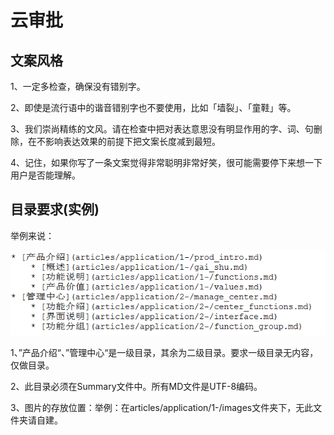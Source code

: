 # 云审批

## 文案风格

1、一定多检查，确保没有错别字。

2、即使是流行语中的谐音错别字也不要使用，比如「墙裂」、「童鞋」等。

3、我们崇尚精练的文风。请在检查中把对表达意思没有明显作用的字、词、句删除，在不影响表达效果的前提下把文案长度减到最短。

4、记住，如果你写了一条文案觉得非常聪明非常好笑，很可能需要停下来想一下用户是否能理解。 

## 目录要求(实例)

举例来说：

![](/articles/approval/image1.png)
    
1、”产品介绍“、”管理中心“是一级目录，其余为二级目录。要求一级目录无内容，仅做目录。

2、此目录必须在Summary文件中。所有MD文件是UTF-8编码。

3、图片的存放位置：举例：在articles/application/1-/images文件夹下，无此文件夹请自建。


